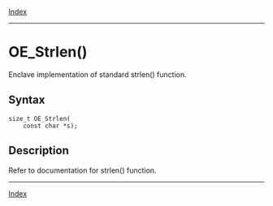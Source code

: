 [Index](index.md)

---
# OE_Strlen()

Enclave implementation of standard strlen() function.

## Syntax

    size_t OE_Strlen(
        const char *s);
## Description 

Refer to documentation for strlen() function.

---
[Index](index.md)

